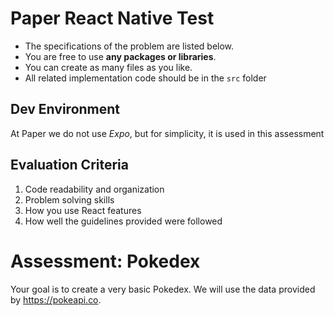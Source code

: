 # Paper React Native Test

- The specifications of the problem are listed below. 
- You are free to use **any packages or libraries**. 
- You can create as many files as you like. 
- All related implementation code should be in the `src` folder

## Dev Environment

At Paper we do not use *Expo*, but for simplicity, it is used in this assessment

## Evaluation Criteria

1. Code readability and organization
2. Problem solving skills
3. How you use React features
4. How well the guidelines provided were followed

# Assessment: Pokedex 

Your goal is to create a very basic Pokedex. We will use the data provided by https://pokeapi.co. 